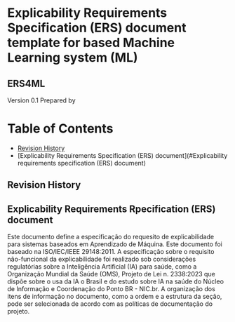 # Explicability Requirements Specification (ERS) document template for based Machine Learning system (ML)
## ERS4ML

Version 0.1
Prepared by <author>

Table of Contents
=================
  * [Revision History](#revision-history)
  * [Explicability Requirements Specification (ERS) document](#Explicability requirements specification (ERS) document)


## Revision History


## Explicability Requirements Rpecification (ERS) document

Este documento define a especificação do requesito de explicabilidade para sistemas baseados em Aprendizado de Máquina. Este documento foi baseado na ISO/IEC/IEEE 29148:2011. A especificação sobre o requisito não-funcional da explicabilidade foi realizado sob considerações regulatórias sobre a Inteligência Artificial (IA) para saúde, como a Organização Mundial da Saúde (OMS), Projeto de Lei n. 2338:2023 que dispõe sobre o usa da IA o Brasil e  do estudo sobre IA na saúde do Núcleo de Informação e Coordenação do Ponto BR - NIC.br.
A organização dos itens de informação no documento, como a ordem e a estrutura da seção, pode ser selecionada de acordo com as políticas de documentação do projeto.
